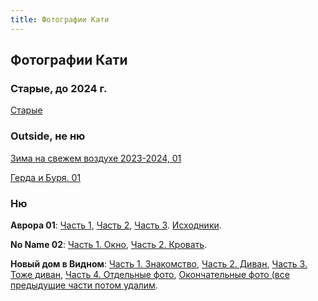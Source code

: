 ```yaml
---
title: Фотографии Кати
---
```


## Фотографии Кати

### Старые, до 2024 г.

[Старые](oldphoto.html)

### Outside, не ню

[Зима на свежем воздухе 2023-2024, 01](https://drive.google.com/drive/folders/1LLAmFe6fLxYIZKGYddwaN5iWBsxDI9qF)

[Герда и Буря. 01](https://drive.google.com/drive/folders/1bmEn1eCDOJBeSmCxhaQ6IOvItM4Vekc4)

### Ню

**Аврора 01**: [Часть 1](https://drive.google.com/drive/folders/1rY3V0-oNAHNZwlKX_L_IKzhnbClCOAQf), [Часть 2](https://drive.google.com/drive/folders/1Dgc8fGh1AbFHVO01O4oNlU4crIusUsYT), [Часть 3](https://drive.google.com/drive/folders/1wG3wLHMIsL3ls9kqVlvujbbfUW4ex0Ep). [Исходники](https://drive.google.com/drive/folders/1InTpSGyjMsm4tWNa8lJa2Q6QprTXNqNt).

**No Name 02**: [Часть 1. Окно](https://drive.google.com/drive/folders/1DSxxYy1TjGcXRZk3WX9qMg5mKF5m0KIW), [Часть 2. Кровать](https://drive.google.com/drive/folders/1Ck_10yjboTcF6m-oKMGi5bRzOqCrD3am).

**Новый дом в Видном**: [Часть 1. Знакомство](https://drive.google.com/drive/folders/1ycoXQk2IUwy6p97iCvDfofk2gFTSxaKH), [Часть 2. Диван](https://drive.google.com/drive/folders/1SqQfuHtihCAeU-8C_FwgC_2jQ_kMEIgN), [Часть 3. Тоже диван](https://drive.google.com/drive/folders/13hi_5gjJ1xlqdn4PB5i3u5j0JDrZo_nM), [Часть 4. Отдельные фото](https://drive.google.com/drive/folders/1lzs7oUieWjBfT6ybTXfhw7dCFsX6j2Rr), [Окончательные фото (все предыдущие части потом удалим](https://drive.google.com/drive/folders/1BamlU_onJGtJvamifNF0SUOTib7v3eF6).
